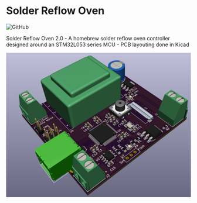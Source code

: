 # Solder Reflow Oven
![GitHub](https://img.shields.io/github/license/1sand0s/Solder_Reflow_Oven_2.0)
 
Solder Reflow Oven 2.0 - A homebrew solder reflow oven controller designed around an STM32L053 series MCU - PCB layouting done in Kicad
 
![Alt 3D CAD Model](SolderReflow_3D.png)
